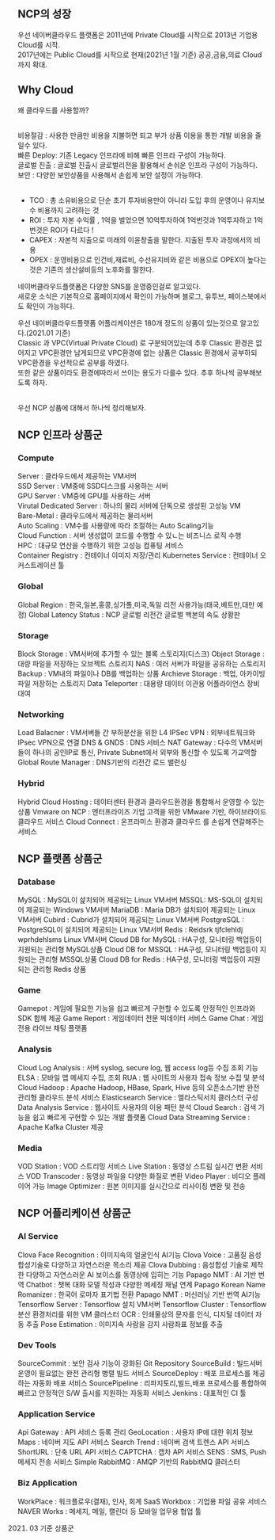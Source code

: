 ## NCP의 성장
우선 네이버클라우드 플랫폼은 2011년에 Private Cloud를 시작으로 2013년 기업용 Cloud를 시작.<br>
2017년에는 Public Cloud를 시작으로 현재(2021년 1월 기준) 공공,금융,의료 Cloud까지 확대.<br>


## Why Cloud
왜 클라우드를 사용할까?<br><br>

비용절감 : 사용한 만큼만 비용을 지불하면 되고 부가 상품 이용을 통한 개발 비용을 줄일수 있다.<br>
빠른 Deploy: 기존 Legacy 인프라에 비해 빠른 인프라 구성이 가능하다.<br>
글로벌 진출 : 글로벌 진출시 글로벌리전을 활용해서 손쉬운 인프라 구성이 가능하다.<br>
보안 : 다양한 보안상품을 사용해서 손쉽게 보안 설정이 가능하다.<br><br>

* TCO : 총 소유비용으로 단순 초기 투자비용만이 아니라 도입 후의 운영이나 유지보수 비용까지 고려하는 것
* ROI : 투자 자본 수익률 , 1억을 벌었으면 10억투자하여 1억번것과 1억투자하고 1억번것은 ROI가 다르다 !
* CAPEX : 자본적 지출으로 미래의 이윤창출을 말한다. 지출된 투자 과정에서의 비용
* OPEX : 운영비용으로 인건비,재료비, 수선유지비와 같은 비용으로 OPEX이 높다는것은 기존의 생산설비등의 노후화를 말한다.

네이버클라우드플랫폼은 다양한 SNS를 운영중인걸로 알고있다.<br>
새로운 소식은 기본적으로 홈페이지에서 확인이 가능하며 블로그, 유투브, 페이스북에서도 확인이 가능하다.<br>

우선 네이버클라우드플랫폼 어플리케이션은 180개 정도의 상품이 있는것으로 알고있다.(2021.01 기준)<br>
Classic 과 VPC(Virtual Private Cloud) 로 구분되어있는데 추후 Classic 환경은 없어지고 VPC환경만 남게되므로 VPC환경에 없는 상품은 Classic 환경에서 공부하되 VPC환경을 우선적으로 공부를 하였다. <br>
또한 같은 상품이라도 환경에따라서 쓰이는 용도가 다를수 있다. 추후 하나씩 공부해보도록 하자.<br><br>

우선 NCP 상품에 대해서 하나씩 정리해보자.<br>

## NCP 인프라 상품군
### Compute 
Server : 클라우드에서 제공하는 VM서버<br>
SSD Server : VM중에 SSD디스크를 사용하는 서버<br>
GPU Server : VM중에 GPU를 사용하는 서버<br>
Virutal Dedicated Server : 하나의 물리 서버에 단독으로 생성된 고성능 VM<br>
Bare-Metal : 클라우드에서 제공하는 물리서버<br>
Auto Scaling : VM수를 사용량에 따라 조절하는 Auto Scaling기능<br>
Cloud Function : 서버 생성없이 코드를 수행할 수 있ㄴ는 비즈니스 로직 수행<br>
HPC : 대규모 연산을 수행하기 위한 고성능 컴퓨팅 서비스<br>
Container Registry : 컨테이너 이미지 저장/관리
Kubernetes Service : 컨테이너 오커스트레이션 툴

### Global
Global Region : 한국,일본,홍콩,싱가폴,미국,독일 리전 사용가능(태국,베트만,대만 예정)
Global Latency Status : NCP 글로벌 리전간 글로벌 백본의 속도 상황판

### Storage 
Block Storage : VM서버에 추가할 수 있는 블록 스토리지(디스크)
Object Storage : 대량 파일을 저장하는 오브젝트 스토리지
NAS : 여러 서버가 파일을 공유하는 스토리지
Backup : VM내의 파일이나 DB를 백업하는 상품
Archieve Storage : 백업, 아카이빙 파일 저장하는 스토리지
Data Teleporter : 대용량 데이터 이관용 어플라이언스 장비 대여

### Networking
Load Balacner : VM서버들 간 부하분산을 위한 L4
IPSec VPN : 외부네트워크와 IPsec VPN으로 연결
DNS & GNDS : DNS 서비스
NAT Gateway : 다수의 VM서버들이 하나의 공인IP로 통신, Private Subnet에서 외부와 통신할 수 있도록 가교역할
Global Route Manager : DNS기반의 리전간 로드 밸런싱

### Hybrid
Hybrid Cloud Hosting : 데이터센터 환경과 클라우드환경을 통합해서 운영할 수 있는 상품
Vmware on NCP : 엔터프라이즈 기업 고객을 위한 VMware 기반, 하이브라이드 클라우드 서비스
Cloud Connect : 온프라미스 환경과 클라우드 를 손쉽게 연갈해주는 서비스

## NCP 플랫폼 상품군
### Database
MySQL : MySQL이 섩치되어 제공되는 Linux VM서버
MSSQL: MS-SQL이 설치되어 제공되는 Windows VM서버
MariaDB : Maria DB가 설치되어 제공되는 Linux VM서버
Cubird : Cubrid가 설치되어 제공되는 Linux VM서버
PostgreSQL : PostgreSQL이 설치되어 제공되는 Linux VM서버
Redis : Reidsrk tjfclehldj wprhdehlsms Linux VM서버
Cloud DB for MySQL : HA구성, 모니터링 백업등이 지원되는 관리형 MySQL상품
Cloud DB for MSSQL : HA구성, 모니터링 백업등이 지원되는 관리형 MSSQL상품
Cloud DB for Redis : HA구성, 모니터링 백업등이 지원되는 관리형 Redis 상품

### Game
Gamepot : 게임에 필요한 기능을 쉽고 빠르게 구현할 수 있도록 안정적인 인프라와 SDK 함께 제공
Game Report : 게임데이터 전문 빅데이터 서비스
Game Chat : 게임전용 라이브 채팅 플랫폼

### Analysis 
Cloud Log Analysis : 서버 syslog, secure log, 웹 access log등 수집 조회 기능
ELSA : 모바일 앱 메세지 수집, 조회
RUA : 웹 사이트의 사용자 접속 정보 수집 및 분석
Cloud Hadoop : Apache Hadoop, HBase, Spark, Hive 등의 오픈소스기반 완전 관리형 클라우드 분석 서비스
Elasticsearch Service : 엘라스틱서치 클러스터 구성
Data Analysis Service : 웹사이트 사용자의 이용 패턴 분석
Cloud Search : 검색 기능을 쉽고 빠르게 구현할 수 있는 개발 플랫폼
Cloud Data Streaming Service : Apache Kafka Cluster 제공

### Media
VOD Station : VOD 스트리밍 서비스
Live Station : 동영상 스트림 실시간 변환 서비스 
VOD Transcoder : 동영상 파일을 다양한 화질로 변환
Video Player : 비디오 플레이어 가능
Image Optimizer : 원본 이미지를 실시간으로 리사이징 변환 및 전송

## NCP 어플리케이션 상품군
### AI Service 
Clova Face Recognition : 이미지속의 얼굴인식 AI기능
Clova Voice : 고품질 음성 합성기술로 다양하고 자연스러운 목소리 제공
Clova Dubbing : 음성합성 기술로 제작한 다양하고 자연스러운 AI 보이스를 동영상에 입히는 기능
Papago NMT : AI 기반 번역
Chatbot : 챗복 대화 모델 작성과 다양한 메세징 채널 연계
Papago Korean Name Romanizer : 한국어 로마자 표기법 전환
Papago NMT : 머신러닝 기반 번역 AI기능
Tensorflow Server : Tensorflow 설치 VM서버
Tensorflow Cluster : Tensorflow 분산 환경처리를 위한 VM 클러스터
OCR : 인쇄물상의 문자를 인식, 디지털 데이터 자동 추출
Pose Estimation : 이미지속 사람을 감지 사람좌표 정보를 추출

### Dev Tools 
SourceCommit : 보안 검사 기능이 강화된 Git Repository 
SourceBuild : 빌드서버 운영이 필요없는 완전 관리형 병렬 빌드 서비스
SourceDeploy : 배포 프로세스를 제공하는 자동화 배포 서비스
SourcePipeline : 리파지토리,빌드,배포 프로세스를 통합하여 빠르고 안정적인 S/W 출시를 지원하는 자동화 서비스
Jenkins : 대표적인 CI 툴

### Application Service
Api Gateway :  API 서비스 등록 관리
GeoLocation : 사용자 IP에 대한 위치 정보
Maps : 네이버 지도 API 서비스
Search Trend : 네이버 검색 트렌스 API 서비스
ShortURL : 단축 URL API 서비스
CAPTCHA : 캡차 API 서비스
SENS : SMS, Push 메세지 전송 서비스
Simple RabbitMQ : AMQP 기반의 RabbitMQ 클러스터

### Biz Application
WorkPlace : 워크플로우(결재), 인사, 회계 SaaS
Workbox : 기업용 파일 공유 서비스 
NAVER Works : 메세지, 메일, 캘린더 등 모바일 업무용 협업 툴

2021. 03 기준 상품군
